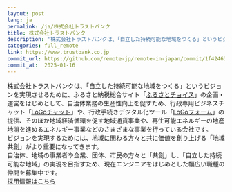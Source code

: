 ```yaml
---
layout: post
lang: ja
permalink: /ja/株式会社トラストバンク
title: 株式会社トラストバンク
description: '株式会社トラストバンクは、「自立した持続可能な地域をつくる」というビジョンを実現させるために、ふるさと納税総合サイト「ふるさとチョイス」の企画・運営をはじめとして、自治体業務の生産性向上を促すため、行政専用ビジネスチャット「LoGoチャット」や、行政手続きデジタル化ツール「LoGoフォーム」の提供、そのほか地域経済循環を促す地域通貨事業や、再生可能エネルギーの地産地消を進めるエネルギー事業などのさまざまな事業を行っている会社です。 ビジョンを実現するためには、地域に関わる方々と共に価値を創り上げる「地域共創」がより重要になってきます。 自治体、地域の事業者や企業、団体、市民の方々と「共創」し、「自立した持続可能な地域」の実現を目指すため、現在エンジニアをはじめとした幅広い職種の仲間を募集中です。  採用情報はこちら'
categories: full_remote
link: https://www.trustbank.co.jp
commit_url: https://github.com/remote-jp/remote-in-japan/commit/1f42463fa278ec6976af90175ef27509a22908f0
commit_at:  2025-01-16
---
```


<p>株式会社トラストバンクは、「自立した持続可能な地域をつくる」というビジョンを実現させるために、ふるさと納税総合サイト「<a href="https://www.furusato-tax.jp/">ふるさとチョイス</a>」の企画・運営をはじめとして、自治体業務の生産性向上を促すため、行政専用ビジネスチャット「<a href="https://publitech.fun/service_logochat">LoGoチャット</a>」や、行政手続きデジタル化ツール「<a href="https://publitech.fun/service_logoform">LoGoフォーム</a>」の提供、そのほか地域経済循環を促す地域通貨事業や、再生可能エネルギーの地産地消を進めるエネルギー事業などのさまざまな事業を行っている会社です。<br />ビジョンを実現するためには、地域に関わる方々と共に価値を創り上げる「地域共創」がより重要になってきます。<br />自治体、地域の事業者や企業、団体、市民の方々と「共創」し、「自立した持続可能な地域」の実現を目指すため、現在エンジニアをはじめとした幅広い職種の仲間を募集中です。<br /> <a href="https://www.wantedly.com/companies/trustbank/projects">採用情報はこちら</a></p>
